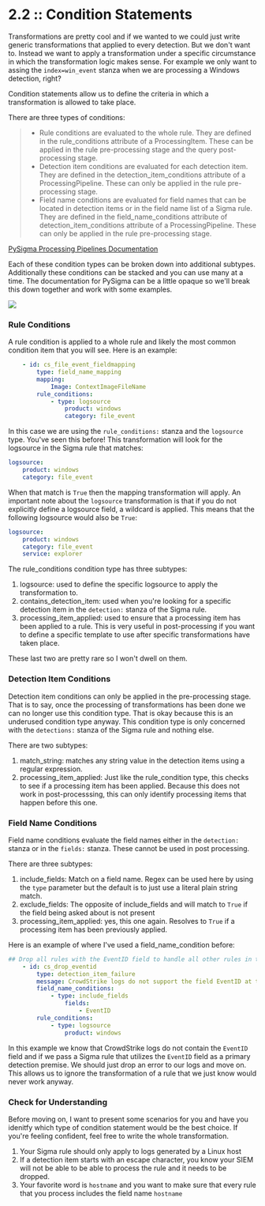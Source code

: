 # 2.2 :: Condition Statements

Transformations are pretty cool and if we wanted to we could just write generic transformations that applied to every detection. But we don't want to. Instead we want to apply a transformation under a specific circumstance in which the transformation logic makes sense. For example we only want to assing the `index=win_event` stanza when we are processing a Windows detection, right?

Condition statements allow us to define the criteria in which a transformation is allowed to take place.

There are three types of conditions:

> - Rule conditions are evaluated to the whole rule. They are defined in the rule_conditions attribute of a ProcessingItem. These can be applied in the rule pre-processing stage and the query post-processing stage.
> - Detection item conditions are evaluated for each detection item. They are defined in the detection_item_conditions attribute of a ProcessingPipeline. These can only be applied in the rule pre-processing stage.
> - Field name conditions are evaluated for field names that can be located in detection items or in the field name list of a Sigma rule. They are defined in the field_name_conditions attribute of detection_item_conditions attribute of a ProcessingPipeline. These can only be applied in the rule pre-processing stage.

[PySigma Processing Pipelines Documentation](https://sigmahq-pysigma.readthedocs.io/en/latest/Processing_Pipelines.html)

Each of these condition types can be broken down into additional subtypes. Additionally these conditions can be stacked and you can use many at a time. The documentation for PySigma can be a little opaque so we'll break this down together and work with some examples.

![](https://github.com/The-Taggart-Institute/de-with-sigma/blob/main/Images/condition_statements.png)

### Rule Conditions

A rule condition is applied to a whole rule and likely the most common condition item that you will see. Here is an example:

```yaml
    - id: cs_file_event_fieldmapping
        type: field_name_mapping
        mapping:
            Image: ContextImageFileName
        rule_conditions:
            - type: logsource
                product: windows
                category: file_event
```
In this case we are using the `rule_conditions:` stanza and the `logsource` type. You've seen this before!    This transformation will look for the logsource in the Sigma rule that matches:
```yaml
logsource:
    product: windows
    category: file_event
```
When that match is `True` then the mapping transformation will apply. An important note about the `logsource` transformation is that if you do not explicitly define a logsource field, a wildcard is applied. This means that the following logsource would also be `True`:
```yaml
logsource:
    product: windows
    category: file_event
    service: explorer
```
The rule_conditions condition type has three subtypes:
1. logsource: used to define the specific logsource to apply the transformation to.
2. contains_detection_item: used when you're looking for a specific detection item in the `detection:` stanza of the Sigma rule.
3. processing_item_applied: used to ensure that a processing item has been applied to a rule. This is very useful in post-processing if you want to define a specific template to use after specific transformations have taken place.

These last two are pretty rare so I won't dwell on them.

### Detection Item Conditions

Detection item conditions can only be applied in the pre-processing stage. That is to say, once the processing of transformations has been done we can no longer use this condition type. That is okay because this is an underused condition type anyway. This condition type is only concerned with the `detections:` stanza of the Sigma rule and nothing else.

There are two subtypes:
1. match_string: matches any string value in the detection items using a regular expression.
2. processing_item_applied: Just like the rule_condition type, this checks to see if a processing item has been applied. Because this does not work in post-processsing, this can only identify processing items that happen before this one.

### Field Name Conditions

Field name conditions evaluate the field names either in the `detection:` stanza or in the `fields:` stanza. These cannot be used in post processing.

There are three subtypes:
1. include_fields: Match on a field name. Regex can be used here by using the `type` parameter but the default is to just use a literal plain string match.
2. exclude_fields: The opposite of include_fields and will match to `True` if the field being asked about is not present
3. processing_item_applied: yes, this one again. Resolves to `True` if a processing item has been previously applied.

Here is an example of where I've used a field_name_condition before:

```yaml
## Drop all rules with the EventID field to handle all other rules in the /builtin folder
    - id: cs_drop_eventid
        type: detection_item_failure
        message: CrowdStrike logs do not support the field EventID at this time.
        field_name_conditions:
            - type: include_fields
                fields:
                    - EventID
        rule_conditions:
            - type: logsource
                product: windows
```

In this example we know that CrowdStrike logs do not contain the `EventID` field and if we pass a Sigma rule that utilizes the `EventID` field as a primary detection premise. We should just drop an error to our logs and move on. This allows us to ignore the transformation of a rule that we just know would never work anyway.

### Check for Understanding

Before moving on, I want to present some scenarios for you and have you idenitfy which type of condition statement would be the best choice. If you're feeling confident, feel free to write the whole transformation.
1. Your Sigma rule should only apply to logs generated by a Linux host
2. If a detection item starts with an escape character, you know your SIEM will not be able to be able to process the rule and it needs to be dropped.
3. Your favorite word is `hostname` and you want to make sure that every rule that you process includes the field name `hostname`
